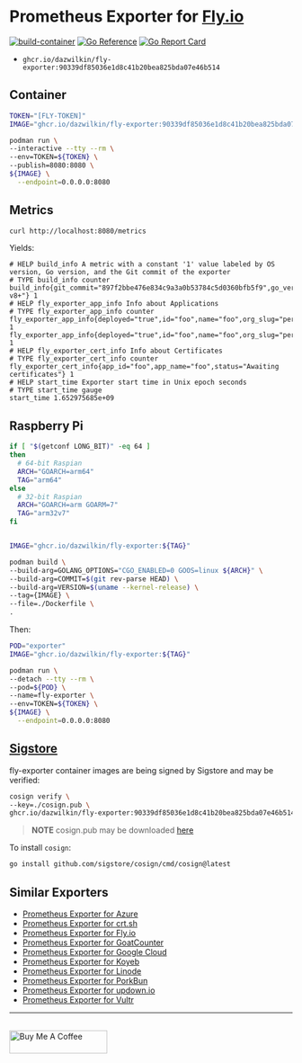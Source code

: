 # Prometheus Exporter for [Fly.io](https://fly.io)

[![build-container](https://github.com/DazWilkin/fly-exporter/actions/workflows/build.yml/badge.svg)](https://github.com/DazWilkin/fly-exporter/actions/workflows/build.yml)
[![Go Reference](https://pkg.go.dev/badge/github.com/DazWilkin/fly-exporter.svg)](https://pkg.go.dev/github.com/DazWilkin/fly-exporter)
[![Go Report Card](https://goreportcard.com/badge/github.com/DazWilkin/fly-exporter)](https://goreportcard.com/report/github.com/DazWilkin/fly-exporter)

+ `ghcr.io/dazwilkin/fly-exporter:90339df85036e1d8c41b20bea825bda07e46b514`

## Container

```bash
TOKEN="[FLY-TOKEN]"
IMAGE="ghcr.io/dazwilkin/fly-exporter:90339df85036e1d8c41b20bea825bda07e46b514"

podman run \
--interactive --tty --rm \
--env=TOKEN=${TOKEN} \
--publish=8080:8080 \
${IMAGE} \
  --endpoint=0.0.0.0:8080
```

## Metrics

```bash
curl http://localhost:8080/metrics
```

Yields:

```
# HELP build_info A metric with a constant '1' value labeled by OS version, Go version, and the Git commit of the exporter
# TYPE build_info counter
build_info{git_commit="897f2bbe476e834c9a3a0b53784c5d0360bfb5f9",go_version="go1.18.2",os_version="5.15.32-v8+"} 1
# HELP fly_exporter_app_info Info about Applications
# TYPE fly_exporter_app_info counter
fly_exporter_app_info{deployed="true",id="foo",name="foo",org_slug="personal",status="running"} 1
fly_exporter_app_info{deployed="true",id="foo",name="foo",org_slug="personal",status="running"} 1
# HELP fly_exporter_cert_info Info about Certificates
# TYPE fly_exporter_cert_info counter
fly_exporter_cert_info{app_id="foo",app_name="foo",status="Awaiting certificates"} 1
# HELP start_time Exporter start time in Unix epoch seconds
# TYPE start_time gauge
start_time 1.652975685e+09
```

## Raspberry Pi

```bash
if [ "$(getconf LONG_BIT)" -eq 64 ]
then
  # 64-bit Raspian
  ARCH="GOARCH=arm64"
  TAG="arm64"
else
  # 32-bit Raspian
  ARCH="GOARCH=arm GOARM=7"
  TAG="arm32v7"
fi


IMAGE="ghcr.io/dazwilkin/fly-exporter:${TAG}"

podman build \
--build-arg=GOLANG_OPTIONS="CGO_ENABLED=0 GOOS=linux ${ARCH}" \
--build-arg=COMMIT=$(git rev-parse HEAD) \
--build-arg=VERSION=$(uname --kernel-release) \
--tag={IMAGE} \
--file=./Dockerfile \
.
```

Then:

```bash
POD="exporter"
IMAGE="ghcr.io/dazwilkin/fly-exporter:${TAG}"

podman run \
--detach --tty --rm \
--pod=${POD} \
--name=fly-exporter \
--env=TOKEN=${TOKEN} \
${IMAGE} \
  --endpoint=0.0.0.0:8080
```

## [Sigstore](https://www.sigstore.dev)

fly-exporter container images are being signed by Sigstore and may be verified:

```bash
cosign verify \
--key=./cosign.pub \
ghcr.io/dazwilkin/fly-exporter:90339df85036e1d8c41b20bea825bda07e46b514
```

> **NOTE** cosign.pub may be downloaded [here](/cosign.pub)

To install `cosign`:

```bash
go install github.com/sigstore/cosign/cmd/cosign@latest
```

## Similar Exporters

+ [Prometheus Exporter for Azure](https://github.com/DazWilkin/azure-exporter)
+ [Prometheus Exporter for crt.sh](https://github.com/DazWilkin/crtsh-exporter)
+ [Prometheus Exporter for Fly.io](https://github.com/DazWilkin/fly-exporter)
+ [Prometheus Exporter for GoatCounter](https://github.com/DazWilkin/goatcounter-exporter)
+ [Prometheus Exporter for Google Cloud](https://github.com/DazWilkin/gcp-exporter)
+ [Prometheus Exporter for Koyeb](https://github.com/DazWilkin/koyeb-exporter)
+ [Prometheus Exporter for Linode](https://github.com/DazWilkin/linode-exporter)
+ [Prometheus Exporter for PorkBun](https://github.com/DazWilkin/porkbun-exporter)
+ [Prometheus Exporter for updown.io](https://github.com/DazWilkin/updown-exporter)
+ [Prometheus Exporter for Vultr](https://github.com/DazWilkin/vultr-exporter)

<hr/>
<br/>
<a href="https://www.buymeacoffee.com/dazwilkin" target="_blank"><img src="https://cdn.buymeacoffee.com/buttons/default-orange.png" alt="Buy Me A Coffee" height="41" width="174"></a>
